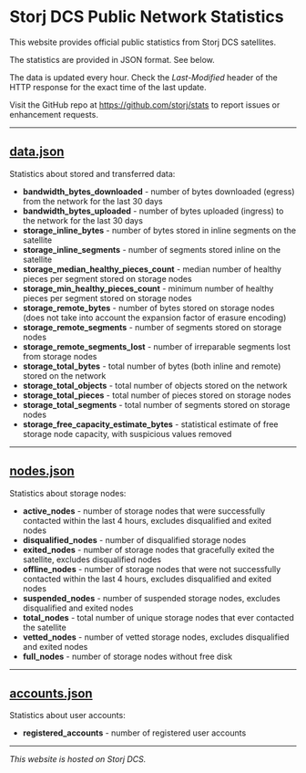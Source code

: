 Storj DCS Public Network Statistics
===================================

This website provides official public statistics from Storj DCS satellites.

The statistics are provided in JSON format. See below.

The data is updated every hour. Check the _Last-Modified_ header of the HTTP response for the exact time of the last update.

Visit the GitHub repo at https://github.com/storj/stats to report issues or enhancement requests.

---

[data.json](./data.json)
------------------------

Statistics about stored and transferred data:

- **bandwidth_bytes_downloaded** - number of bytes downloaded (egress) from the network for the last 30 days
- **bandwidth_bytes_uploaded** - number of bytes uploaded (ingress) to the network for the last 30 days
- **storage_inline_bytes** - number of bytes stored in inline segments on the satellite
- **storage_inline_segments** - number of segments stored inline on the satellite
- **storage_median_healthy_pieces_count** - median number of healthy pieces per segment stored on storage nodes
- **storage_min_healthy_pieces_count** - minimum number of healthy pieces per segment stored on storage nodes
- **storage_remote_bytes** - number of bytes stored on storage nodes (does not take into account the expansion factor of erasure encoding)
- **storage_remote_segments** - number of segments stored on storage nodes
- **storage_remote_segments_lost** - number of irreparable segments lost from storage nodes
- **storage_total_bytes** - total number of bytes (both inline and remote) stored on the network
- **storage_total_objects** - total number of objects stored on the network
- **storage_total_pieces** - total number of pieces stored on storage nodes
- **storage_total_segments** - total number of segments stored on storage nodes
- **storage_free_capacity_estimate_bytes** - statistical estimate of free storage node capacity, with suspicious values removed

---

[nodes.json](./nodes.json)
--------------------------

Statistics about storage nodes:

- **active_nodes** - number of storage nodes that were successfully contacted within the last 4 hours, excludes disqualified and exited nodes
- **disqualified_nodes** - number of disqualified storage nodes
- **exited_nodes** - number of storage nodes that gracefully exited the satellite, excludes disqualified nodes
- **offline_nodes** - number of storage nodes that were not successfully contacted within the last 4 hours, excludes disqualified and exited nodes
- **suspended_nodes** - number of suspended storage nodes, excludes disqualified and exited nodes
- **total_nodes** - total number of unique storage nodes that ever contacted the satellite
- **vetted_nodes** - number of vetted storage nodes, excludes disqualified and exited nodes
- **full_nodes** - number of storage nodes without free disk

---

[accounts.json](./accounts.json)
--------------------------------

Statistics about user accounts:

- **registered_accounts** - number of registered user accounts

---

_This website is hosted on Storj DCS._
